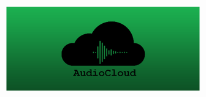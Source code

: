 ![logo](https://github.com/Dapper-Dan/AudioCloud/blob/master/app/assets/images/greenlongGrade.png?raw=true)
 

